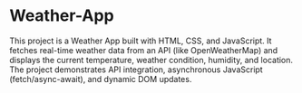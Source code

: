 # Weather-App
This project is a Weather App built with HTML, CSS, and JavaScript. It fetches real-time weather data from an API (like OpenWeatherMap) and displays the current temperature, weather condition, humidity, and location. The project demonstrates API integration, asynchronous JavaScript (fetch/async-await), and dynamic DOM updates.
